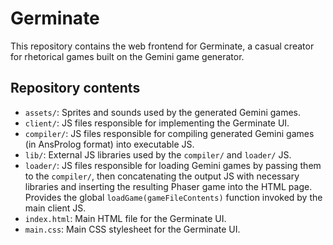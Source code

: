 # Germinate

This repository contains the web frontend for Germinate, a casual creator for rhetorical games built on the Gemini game generator.

## Repository contents

* `assets/`: Sprites and sounds used by the generated Gemini games.
* `client/`: JS files responsible for implementing the Germinate UI.
* `compiler/`: JS files responsible for compiling generated Gemini games (in AnsProlog format) into executable JS.
* `lib/`: External JS libraries used by the `compiler/` and `loader/` JS.
* `loader/`: JS files responsible for loading Gemini games by passing them to the `compiler/`, then concatenating the output JS with necessary libraries and inserting the resulting Phaser game into the HTML page. Provides the global `loadGame(gameFileContents)` function invoked by the main client JS.
* `index.html`: Main HTML file for the Germinate UI.
* `main.css`: Main CSS stylesheet for the Germinate UI.
